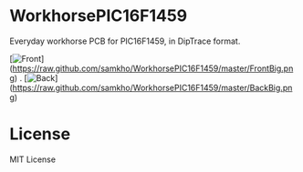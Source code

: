 WorkhorsePIC16F1459
===================

Everyday workhorse PCB for PIC16F1459, in DipTrace format.

[![Front](https://raw.github.com/samkho/WorkhorsePIC16F1459/master/Front.png)]
(https://raw.github.com/samkho/WorkhorsePIC16F1459/master/FrontBig.png)
.
[![Back](https://raw.github.com/samkho/WorkhorsePIC16F1459/master/Back.png)]
(https://raw.github.com/samkho/WorkhorsePIC16F1459/master/BackBig.png)

License
=======
MIT License
